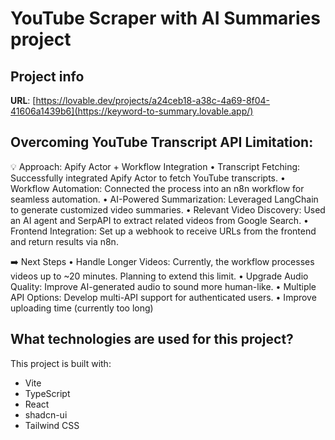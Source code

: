 # YouTube Scraper with AI Summaries project

## Project info

**URL**: [https://lovable.dev/projects/a24ceb18-a38c-4a69-8f04-41606a1439b6](https://keyword-to-summary.lovable.app/)

## Overcoming YouTube Transcript API Limitation:

💡 Approach: Apify Actor + Workflow Integration
 • Transcript Fetching: Successfully integrated Apify Actor to fetch YouTube transcripts.
 • Workflow Automation: Connected the process into an n8n workflow for seamless automation.
 • AI-Powered Summarization: Leveraged LangChain to generate customized video summaries.
 • Relevant Video Discovery: Used an AI agent and SerpAPI to extract related videos from Google Search.
 • Frontend Integration: Set up a webhook to receive URLs from the frontend and return results via n8n.
 
➡️  Next Steps
 • Handle Longer Videos: Currently, the workflow processes videos up to ~20 minutes. Planning to extend this limit.
 • Upgrade Audio Quality: Improve AI-generated audio to sound more human-like.
 • Multiple API Options: Develop multi-API support for authenticated users.
 • Improve uploading time (currently too long)

## What technologies are used for this project?

This project is built with:

- Vite
- TypeScript
- React
- shadcn-ui
- Tailwind CSS

